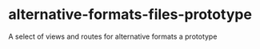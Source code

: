 # alternative-formats-files-prototype
A select of views and routes for alternative formats a prototype
